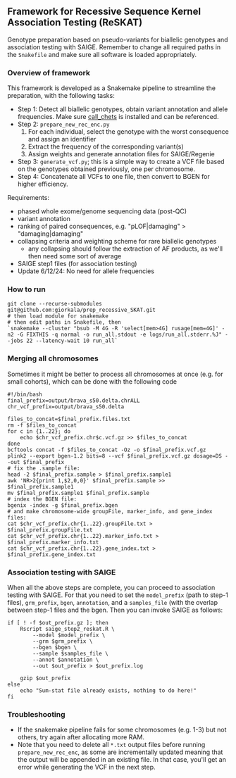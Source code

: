 ## Framework for Recessive Sequence Kernel Association Testing (ReSKAT) ##
Genotype preparation based on pseudo-variants for biallelic genotypes and association testing with SAIGE. Remember to change all required paths in the `Snakefile` and make sure all software is loaded appropriately.

### Overview of framework
This framework is developed as a Snakemake pipeline to streamline the preparation, with the following tasks:
* Step 1: Detect all biallelic genotypes, obtain variant annotation and allele frequencies. Make sure [call_chets](https://github.com/frhl/call_chets) is installed and can be referenced.
* Step 2: `prepare_new_rec_enc.py`
    1. For each individual, select the genotype with the worst consequence and assign an identifier
    2. Extract the frequency of the corresponding variant(s)
    3. Assign weights and generate annotation files for SAIGE/Regenie
* Step 3: `generate_vcf.py`; this is a simple way to create a VCF file based on the genotypes obtained previously, one per chromosome.
* Step 4: Concatenate all VCFs to one file, then convert to BGEN for higher efficiency.

Requirements:
* phased whole exome/genome sequencing data (post-QC)
* variant annotation
* ranking of paired consequences, e.g. "pLOF|damaging" > "damaging|damaging"
* collapsing criteria and weighting scheme for rare biallelic genotypes
    * any collapsing should follow the extraction of AF products, as we'll then need some sort of average
* SAIGE step1 files (for association testing)
* Update 6/12/24: No need for allele frequencies

### How to run
```
git clone --recurse-submodules git@github.com:giorkala/prep_recessive_SKAT.git
# then load module for snakemake
# then edit paths in Snakefile, then
`snakemake --cluster "bsub -M 4G -R 'select[mem>4G] rusage[mem=4G]' -n2 -G FIXTHIS -q normal -o run_all.stdout -e logs/run_all.stderr.%J" --jobs 22 --latency-wait 10 run_all`

```
### Merging all chromosomes
Sometimes it might be better to process all chromosomes at once (e.g. for small cohorts), which can be done with the following code
```
#!/bin/bash
final_prefix=output/brava_s50.delta.chrALL
chr_vcf_prefix=output/brava_s50.delta

files_to_concat=$final_prefix.files.txt
rm -f $files_to_concat
for c in {1..22}; do 
    echo $chr_vcf_prefix.chr$c.vcf.gz >> $files_to_concat
done
bcftools concat -f $files_to_concat -Oz -o $final_prefix.vcf.gz
plink2 --export bgen-1.2 bits=8 --vcf $final_prefix.vcf.gz dosage=DS --out $final_prefix
# fix the .sample file:
head -2 $final_prefix.sample > $final_prefix.sample1
awk 'NR>2{print 1,$2,0,0}' $final_prefix.sample >> $final_prefix.sample1
mv $final_prefix.sample1 $final_prefix.sample
# index the BGEN file:
bgenix -index -g $final_prefix.bgen
# and make chromosome-wide groupFile, marker_info, and gene_index files:
cat $chr_vcf_prefix.chr{1..22}.groupFile.txt > $final_prefix.groupFile.txt
cat $chr_vcf_prefix.chr{1..22}.marker_info.txt > $final_prefix.marker_info.txt
cat $chr_vcf_prefix.chr{1..22}.gene_index.txt > $final_prefix.gene_index.txt
```
### Association testing with SAIGE
When all the above steps are complete, you can proceed to association testing with SAIGE. For that you need to set the `model_prefix` (path to step-1 files), `grm_prefix`, `bgen`, `annotation`, and a `samples_file` (with the overlap between step-1 files and the bgen. Then you can invoke SAIGE as follows:
```
if [ ! -f $out_prefix.gz ]; then
    Rscript saige_step2_reskat.R \
        --model $model_prefix \
        --grm $grm_prefix \
        --bgen $bgen \
        --sample $samples_file \
        --annot $annotation \
        --out $out_prefix > $out_prefix.log

    gzip $out_prefix
else
    echo "Sum-stat file already exists, nothing to do here!"
fi
```

### Troubleshooting
* If the snakemake pipeline fails for some chromosomes (e.g. 1-3) but not others, try again after allocating more RAM.
* Note that you need to delete all `*.txt` output files before running `prepare_new_rec_enc`, as some are incrementally updated meaning that the output will be appended in an existing file. In that case, you'll get an error while generating the VCF in the next step.
